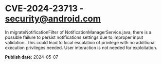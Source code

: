 # CVE-2024-23713 - security@android.com

In migrateNotificationFilter of NotificationManagerService.java, there is a possible failure to persist notifications settings due to improper input validation. This could lead to local escalation of privilege with no additional execution privileges needed. User interaction is not needed for exploitation.

**Publish date:** 2024-05-07
